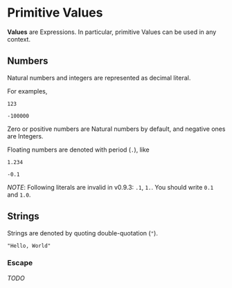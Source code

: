 # Primitive Values

__Values__ are Expressions.
In particular, primitive Values can be used in any context.

## Numbers

Natural numbers and integers are represented as decimal literal.

For examples,

```rust,noplaypen
123
```

```rust,noplaypen
-100000
```

Zero or positive numbers are Natural numbers by default,
and negative ones are Integers.

Floating numbers are denoted with period (`.`), like

```rust,noplaypen
1.234
```

```rust,noplaypen
-0.1
```

_NOTE_:
Following literals are invalid in v0.9.3: `.1`, `1.`.
You should write `0.1` and `1.0`.

## Strings

Strings are denoted by quoting double-quotation (`"`).

```rust,noplaypen
"Hello, World"
```

### Escape

_TODO_

